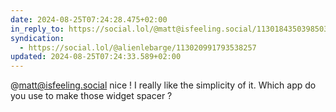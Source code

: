 ```yaml
---
date: 2024-08-25T07:24:28.475+02:00
in_reply_to: https://social.lol/@matt@isfeeling.social/113018435039850313
syndication:
  - https://social.lol/@alienlebarge/113020991793538257
updated: 2024-08-25T07:24:33.589+02:00
---
```


@matt@isfeeling.social nice ! I really like the simplicity of it.
Which app do you use to make those widget spacer ?
